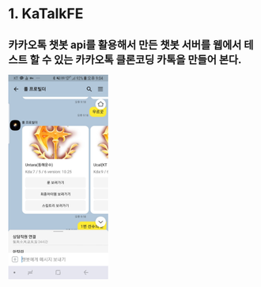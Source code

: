 # 1. KaTalkFE

## 카카오톡 챗봇 api를 활용해서 만든 챗봇 서버를 웹에서 테스트 할 수 있는 카카오톡 클론코딩 카톡을 만들어 본다.



<img src='image/bot1.jpg' width="40%" height="40%">
